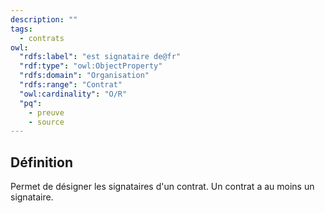 ```yaml
---
description: ""
tags:
  - contrats
owl:
  "rdfs:label": "est signataire de@fr"
  "rdf:type": "owl:ObjectProperty"
  "rdfs:domain": "Organisation"
  "rdfs:range": "Contrat"
  "owl:cardinality": "O/R"
  "pq":
    - preuve
    - source
---
```


<OntologyTable frontMatter={frontMatter}/>

## Définition

Permet de désigner les signataires d'un contrat. Un contrat a au moins un signataire.

